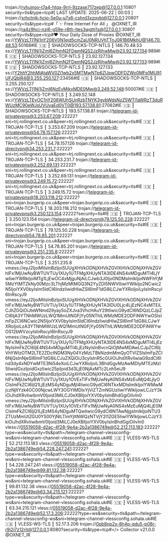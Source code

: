 trojan://rvhujnov-t7a4-htqx-9rrl-9zzase717zep@127.0.0.1:1080?security=tls&type=tcp#[ LAST UPDATE: 2025-06-22 | 00:03 ]
trojan://xrhctnjk-hcjo-5e0u-u7x6-cshrd3xzqvbi@127.0.0.1:2080?security=tls&type=tcp#「 ✨ Free Internet For All 」 @OXNET_IR
trojan://ra4z9hci-nzj6-g59e-r8th-ltes3wgttj1s@127.0.0.1:3080?security=tls&type=tcp#❤️ Your Daily Dose of Proxies @OXNET_IR
ss://YWVzLTI1Ni1nY206V0N1ejd5cmZaU0NRUVhTTnJ0R1B6MkhU@146.70.48.53:50168#IE 🇮🇪 ┇ SHADOWSOCKS-TCP-NTLS ┇ 146.70.48.53
ss://YWVzLTI1Ni1jZmI6ZjhmN2FDemNQS2JzRjhwMw@23.92.127.134:989#IE 🇮🇪 ┇ SHADOWSOCKS-TCP-NTLS ┇ 23.92.127.134
ss://YWVzLTI1Ni1jZmI6ZjhmN2FDemNQS2JzRjhwMw@23.92.127.133:989#IE 🇮🇪 ┇ SHADOWSOCKS-TCP-NTLS ┇ 23.92.127.133
ss://Y2hhY2hhMjAtaWV0Zi1wb2x5MTMwNTp6ZUpwODFDZWo0MFp1MU91UFJQblR4@3.255.250.127:23456#IE 🇮🇪 ┇ SHADOWSOCKS-TCP-NTLS ┇ 3.255.250.127
ss://YWVzLTI1Ni1jZmI6NzEyMjkxMDE0Mw@3.249.52.148:50007#IE 🇮🇪 ┇ SHADOWSOCKS-TCP-NTLS ┇ 3.249.52.148
ss://YWVzLTEyOC1nY206WUhSUnRzbTNYK3gybWdsNzZ5WTl1aWRzT3duRWUzMC90eWJsUVUvaEd0VT0@193.57.138.81:27082#IE 🇮🇪 ┇ SHADOWSOCKS-TCP-NTLS ┇ 193.57.138.81
trojan://telegram-id-privatevpns@3.253.67.209:22222?sni=trj.rollingnext.co.uk&peer=trj.rollingnext.co.uk&security=tls#IE 🇮🇪 ┇ TROJAN-TCP-TLS ┇ 3.253.67.209
trojan://telegram-id-privatevpns@54.78.157.126:22222?sni=trj.rollingnext.co.uk&peer=trj.rollingnext.co.uk&security=tls#IE 🇮🇪 ┇ TROJAN-TCP-TLS ┇ 54.78.157.126
trojan://telegram-id-directvpn@34.253.231.7:22222?sni=trj.rollingnext.co.uk&peer=trj.rollingnext.co.uk&security=tls#IE 🇮🇪 ┇ TROJAN-TCP-TLS ┇ 34.253.231.7
trojan://telegram-id-privatevpns@3.252.69.131:22222?sni=trj.rollingnext.co.uk&peer=trj.rollingnext.co.uk&security=tls#IE 🇮🇪 ┇ TROJAN-TCP-TLS ┇ 3.252.69.131
trojan://telegram-id-privatevpns@3.249.15.72:22222?sni=trj.rollingnext.co.uk&peer=trj.rollingnext.co.uk&security=tls#IE 🇮🇪 ┇ TROJAN-TCP-TLS ┇ 3.249.15.72
trojan://telegram-id-privatevpns@18.203.118.212:22222?sni=trojan.burgerip.co.uk&peer=trojan.burgerip.co.uk&security=tls#IE 🇮🇪 ┇ TROJAN-TCP-TLS ┇ 18.203.118.212
trojan://telegram-id-privatevpns@3.250.123.154:22222?security=tls#IE 🇮🇪 ┇ TROJAN-TCP-TLS ┇ 3.250.123.154
trojan://telegram-id-directvpn@79.125.50.228:22222?sni=trojan.burgerip.co.uk&peer=trojan.burgerip.co.uk&security=tls#IE 🇮🇪 ┇ TROJAN-TCP-TLS ┇ 79.125.50.228
trojan://telegram-id-directvpn@54.78.85.201:22222?sni=trojan.burgerip.co.uk&peer=trojan.burgerip.co.uk&security=tls#IE 🇮🇪 ┇ TROJAN-TCP-TLS ┇ 54.78.85.201
trojan://telegram-id-privatevpns@3.251.235.8:22222?sni=trojan.burgerip.co.uk&peer=trojan.burgerip.co.uk&security=tls#IE 🇮🇪 ┇ TROJAN-TCP-TLS ┇ 3.251.235.8
vmess://eyJ2IjoiMiIsInBzIjoiSUUgXHVkODNjXHVkZGVlXHVkODNjXHVkZGVhIFx1MjUwNyBWTUVTUy1XUy1UTFMgXHUyNTA3IDE4NS4xMDguMTI4LjYwIiwiYWRkIjoiMTg1LjEwOC4xMjguNjAiLCJwb3J0Ijo0NDMsImlkIjoiNWFhYjM5MzYtMTZkNy00Mzc3LThjMzMtMGQ3N2YyZDI5NWVlIiwiYWlkIjo2NCwic2N5IjoiYXV0byIsIm5ldCI6IndzIiwidHlwZSI6ImF1dG8iLCJwYXRoIjoiLyIsInRscyI6InRscyJ9
vmess://eyJ2IjoiMiIsInBzIjoiSUUgXHVkODNjXHVkZGVlXHVkODNjXHVkZGVhIFx1MjUwNyBWTUVTUy1XUy1UTFMgXHUyNTA3IDU0Ljc4LjEzNC4xMTEiLCJhZGQiOiJteWNmd29yay5oZXJva3VhcHAuY29tIiwicG9ydCI6NDQzLCJpZCI6IjA3YTNhMWUzLWQ1MmUtNGFjYy05NThlLWMzMDE2ODFiNWYwOSIsImFpZCI6NCwic2N5IjoiYXV0byIsIm5ldCI6IndzIiwidHlwZSI6ImF1dG8iLCJwYXRoIjoiLzA3YTNhMWUzLWQ1MmUtNGFjYy05NThlLWMzMDE2ODFiNWYwOS12bWVzcyIsInRscyI6InRscyJ9
vmess://eyJ2IjoiMiIsInBzIjoiSUUgXHVkODNjXHVkZGVlXHVkODNjXHVkZGVhIFx1MjUwNyBWTUVTUy1XUy1UTFMgXHUyNTA3IDE4NS4xMDguMTI4LjEzNyIsImFkZCI6IjE4NS4xMDguMTI4LjEzNyIsInBvcnQiOjMwMDAwLCJpZCI6IjVhYWIzOTM2LTE2ZDctNDM3Ny04YzMzLTBkNzdmMmQyOTVlZSIsImFpZCI6NjQsInNjeSI6ImF1dG8iLCJuZXQiOiJ3cyIsInR5cGUiOiJhdXRvIiwiaG9zdCI6Ind3dy4xNDYwMTE3Ni54eXoiLCJwYXRoIjoiL3BhdGgvMzAwMDIyMTEzMzI5IiwidGxzIjoidGxzIiwic25pIjoid3d3LjE0NjAxMTc2Lnh5eiJ9
vmess://eyJ2IjoiMiIsInBzIjoiSUUgXHVkODNjXHVkZGVlXHVkODNjXHVkZGVhIFx1MjUwNyBWTUVTUy1XUy1OVExTIFx1MjUwNyA0NS4xMzEuMjQ4LjIyOCIsImFkZCI6IjQ1LjEzMS4yNDguMjI4IiwicG9ydCI6NTkxMDIsImlkIjoiYWMwMjczNjItYzk4OC00NjcwLWY3OGYtMDIxYjViZTZmNGUzIiwiYWlkIjowLCJzY3kiOiJhdXRvIiwibmV0Ijoid3MiLCJ0eXBlIjoiYXV0byIsInBhdGgiOiIvIn0
vmess://eyJ2IjoiMiIsInBzIjoiSUUgXHVkODNjXHVkZGVlXHVkODNjXHVkZGVhIFx1MjUwNyBWTUVTUy1XUy1OVExTIFx1MjUwNyA0NS4xMzEuMjQ4LjE0MCIsImFkZCI6IjQ1LjEzMS4yNDguMTQwIiwicG9ydCI6NTAwNjgsImlkIjoiNTU3ZTUzMmUtZGU0YS00YjNlLTlmYjItNWQzNTVjY2I1ZGE5IiwiYWlkIjowLCJzY3kiOiJhdXRvIiwibmV0Ijoid3MiLCJ0eXBlIjoiYXV0byIsInBhdGgiOiIvIn0
vless://05519058-d2ac-4f28-9e4a-2b2a1386749e@52.212.113.183:22222?type=ws&security=tls&path=/telegram-channel-vlessconfig-ws&sni=telegram-channel-vlessconfig.sohala.uk#IE 🇮🇪 ┇ VLESS-WS-TLS ┇ 52.212.113.183
vless://05519058-d2ac-4f28-9e4a-2b2a1386749e@54.228.247.241:22222?type=ws&security=tls&path=/telegram-channel-vlessconfig-ws&sni=telegram-channel-vlessconfig.sohala.uk#IE 🇮🇪 ┇ VLESS-WS-TLS ┇ 54.228.247.241
vless://05519058-d2ac-4f28-9e4a-2b2a1386749e@99.81.132.38:22222?type=ws&security=tls&path=/telegram-channel-vlessconfig-ws&sni=telegram-channel-vlessconfig.sohala.uk#IE 🇮🇪 ┇ VLESS-WS-TLS ┇ 99.81.132.38
vless://05519058-d2ac-4f28-9e4a-2b2a1386749e@63.34.215.121:22222?type=ws&security=tls&path=/telegram-channel-vlessconfig-ws&sni=telegram-channel-vlessconfig.sohala.uk#IE 🇮🇪 ┇ VLESS-WS-TLS ┇ 63.34.215.121
vless://05519058-d2ac-4f28-9e4a-2b2a1386749e@52.17.3.206:22222?type=ws&security=tls&path=/telegram-channel-vlessconfig-ws&sni=telegram-channel-vlessconfig.sohala.uk#IE 🇮🇪 ┇ VLESS-WS-TLS ┇ 52.17.3.206
trojan://0pb8np2x-8h4p-qdu5-p08r-r9i2i7z12rit@127.0.0.1:8080?security=tls&type=tcp#</> Collector v21.0.0 @OXNET_IR